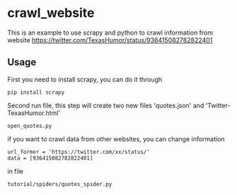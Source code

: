# crawl_website

This is an example to use scrapy and python to crawl information from website https://twitter.com/TexasHumor/status/936415082782822401

## Usage
First you need to install scrapy, you can do it through

    pip install scrapy
    
Second run file, this step will create two new files 'quotes.json' and 'Twitter-TexasHumor.html'

    open_quotes.py
    
if you want to crawl data from other websites, you can change information

    url_former = 'https://twitter.com/xx/status/'
    data = [936415082782822401]

in file

    tutorial/spiders/quotes_spider.py
